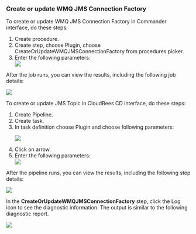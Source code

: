 <h3>Create or update WMQ JMS Connection Factory</h3>
                <p>To create or update WMQ JMS Connection Factory in Commander interface, do these steps:</p>
                <ol>
                    <li>Create procedure.</li>
                    <li>Create step, choose Plugin, choose CreateOrUpdateWMQJMSConnectionFactory from
                    procedures picker.</li>
                    <li>Enter the following parameters: </li>
                    <img src="../../plugins/EC-WebSphere/images/CreateOrUpdateWMQJMSConnectionFactory/ProcedureConfig.png" />
                </ol>
                <p>After the job runs, you can view the results, including the following
                job details:</p>
                <img src="../../plugins/EC-WebSphere/images/CreateOrUpdateWMQJMSConnectionFactory/ProcedureResult.png" />
                <p>To create or update JMS Topic in CloudBees CD interface, do these steps:</p>
                <ol>
                    <li>Create Pipeline.</li>
                    <li>Create task.</li>
                    <li>In task definition choose Plugin and choose following parameters:
                    <p><img src="../../plugins/EC-WebSphere/images/CreateOrUpdateWMQJMSConnectionFactory/PipelinePicker.png" /></p>
                    </li>
                    <li>Click on arrow.</li>
                    <li>Enter the following parameters: </li>
                    <img src="../../plugins/EC-WebSphere/images/CreateOrUpdateWMQJMSConnectionFactory/PipelineConfig.png" />
                </ol>
                <p>After the pipeline runs, you can view the results, including the
                following step details:</p>
                <img src="../../plugins/EC-WebSphere/images/CreateOrUpdateWMQJMSConnectionFactory/PipelineResult.png" />
                <p>In the <b>CreateOrUpdateWMQJMSConnectionFactory</b> step, click the Log icon to see
                the diagnostic information. The output is similar to the following
                diagnostic report.</p>
                <img src="../../plugins/EC-WebSphere/images/CreateOrUpdateWMQJMSConnectionFactory/ProcedureLog.png" />